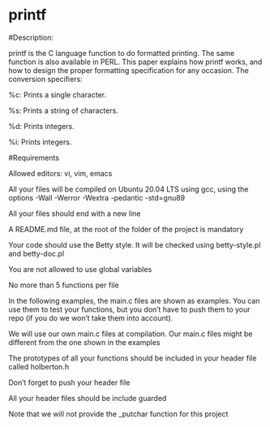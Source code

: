 # printf

#Description:

printf is the C language function to do formatted printing. The same function is also available in PERL. This paper
explains how printf works, and how to design the proper formatting specification for any occasion.
The conversion specifiers:

%c: Prints a single character.

%s: Prints a string of characters.

%d: Prints integers.

%i: Prints integers.

#Requirements

Allowed editors: vi, vim, emacs

All your files will be compiled on Ubuntu 20.04 LTS using gcc, using the options -Wall -Werror -Wextra -pedantic
-std=gnu89

All your files should end with a new line

A README.md file, at the root of the folder of the project is mandatory

Your code should use the Betty style. It will be checked using betty-style.pl and betty-doc.pl

You are not allowed to use global variables

No more than 5 functions per file

In the following examples, the main.c files are shown as examples. You can use them to test your functions, but you
don’t have to push them to your repo (if you do we won’t take them into account). 

We will use our own main.c files at compilation. Our main.c files might be different from the one shown in the examples

The prototypes of all your functions should be included in your header file called holberton.h

Don’t forget to push your header file

All your header files should be include guarded

Note that we will not provide the _putchar function for this project